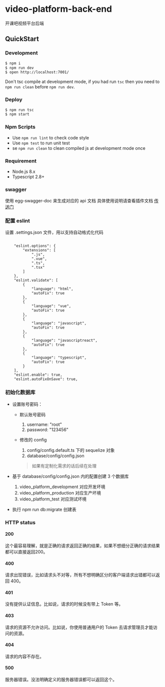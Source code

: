 # video-platform-back-end

开课吧视频平台后端

## QuickStart

### Development

```bash
$ npm i
$ npm run dev
$ open http://localhost:7001/
```

Don't tsc compile at development mode, if you had run `tsc` then you need to `npm run clean` before `npm run dev`.

### Deploy

```bash
$ npm run tsc
$ npm start
```

### Npm Scripts

- Use `npm run lint` to check code style
- Use `npm test` to run unit test
- se `npm run clean` to clean compiled js at development mode once

### Requirement

- Node.js 8.x
- Typescript 2.8+

### swagger

使用 egg-swagger-doc 来生成对应的 api 文档
具体使用说明请查看插件文档 [传送门](https://www.npmjs.com/package/egg-swagger-doc)

### 配置 eslint

设置 .settings.json 文件，用以支持自动格式化代码

```

    "eslint.options": {
        "extensions": [
            ".js",
            ".vue",
            ".ts",
            ".tsx"
        ]
    },
    "eslint.validate": [
        {
            "language": "html",
            "autoFix": true
        },
        {
            "language": "vue",
            "autoFix": true
        },
        {
            "language": "javascript",
            "autoFix": true
        },
        {
            "language": "javascriptreact",
            "autoFix": true
        },
        {
            "language": "typescript",
            "autoFix": true
        }
    ],
    "eslint.enable": true,
    "eslint.autoFixOnSave": true,
```

### 初始化数据库

- 设置账号密码：

  - 默认账号密码

    1. username: "root"
    2. password: "123456"

  - 修改的 config

    1. config/config.default.ts 下的 sequelize 对象
    2. database/config/config.json
     > 如果有定制化需求的话后续在处理

- 基于 database/config/config.json 内的配置创建 3 个数据库

  1. video_platform_development 对应开发坏境
  2. video_platform_production 对应生产坏境
  3. video_platform_test 对应测试坏境

- 执行 npm run db:migrate 创建表

### HTTP status

#### 200
这个最容易理解，就是正确的请求返回正确的结果，如果不想细分正确的请求结果都可以直接返回200。

#### 400
请求出现错误，比如请求头不对等，所有不想明确区分的客户端请求出错都可以返回 400。

#### 401
没有提供认证信息。比如说，请求的时候没有带上 Token 等。

#### 403
请求的资源不允许访问。比如说，你使用普通用户的 Token 去请求管理员才能访问的资源。

#### 404
请求的内容不存在。

#### 500
服务器错误。没法明确定义的服务器错误都可以返回这个。

